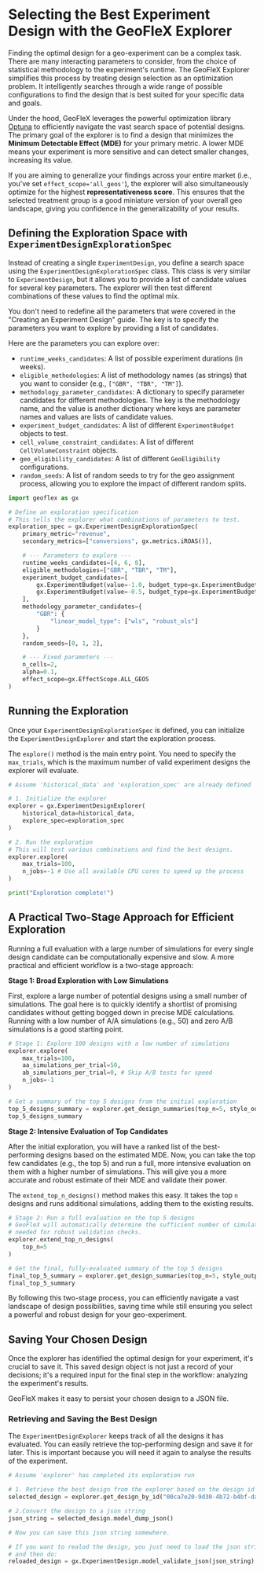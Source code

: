 # Selecting the Best Experiment Design with the GeoFleX Explorer

Finding the optimal design for a geo-experiment can be a complex task. There are many interacting parameters to consider, from the choice of statistical methodology to the experiment's runtime. The GeoFleX Explorer simplifies this process by treating design selection as an optimization problem. It intelligently searches through a wide range of possible configurations to find the design that is best suited for your specific data and goals.

Under the hood, GeoFleX leverages the powerful optimization library [Optuna](https://optuna.org/) to efficiently navigate the vast search space of potential designs. The primary goal of the explorer is to find a design that minimizes the **Minimum Detectable Effect (MDE)** for your primary metric. A lower MDE means your experiment is more sensitive and can detect smaller changes, increasing its value.

If you are aiming to generalize your findings across your entire market (i.e., you've set `effect_scope='all_geos'`), the explorer will also simultaneously optimize for the highest **representativeness score**. This ensures that the selected treatment group is a good miniature version of your overall geo landscape, giving you confidence in the generalizability of your results.

## Defining the Exploration Space with `ExperimentDesignExplorationSpec`

Instead of creating a single `ExperimentDesign`, you define a search space using the `ExperimentDesignExplorationSpec` class. This class is very similar to `ExperimentDesign`, but it allows you to provide a list of candidate values for several key parameters. The explorer will then test different combinations of these values to find the optimal mix.

You don't need to redefine all the parameters that were covered in the "Creating an Experiment Design" guide. The key is to specify the parameters you want to explore by providing a list of candidates.

Here are the parameters you can explore over:

  * `runtime_weeks_candidates`: A list of possible experiment durations (in weeks).
  * `eligible_methodologies`: A list of methodology names (as strings) that you want to consider (e.g., `["GBR", "TBR", "TM"]`).
  * `methodology_parameter_candidates`: A dictionary to specify parameter candidates for different methodologies. The key is the methodology name, and the value is another dictionary where keys are parameter names and values are lists of candidate values.
  * `experiment_budget_candidates`: A list of different `ExperimentBudget` objects to test.
  * `cell_volume_constraint_candidates`: A list of different `CellVolumeConstraint` objects.
  * `geo_eligibility_candidates`: A list of different `GeoEligibility` configurations.
  * `random_seeds`: A list of random seeds to try for the geo assignment process, allowing you to explore the impact of different random splits.

<!-- end list -->

```python
import geoflex as gx

# Define an exploration specification
# This tells the explorer what combinations of parameters to test.
exploration_spec = gx.ExperimentDesignExplorationSpec(
    primary_metric="revenue",
    secondary_metrics=["conversions", gx.metrics.iROAS()],

    # --- Parameters to explore ---
    runtime_weeks_candidates=[4, 6, 8],
    eligible_methodologies=["GBR", "TBR", "TM"],
    experiment_budget_candidates=[
        gx.ExperimentBudget(value=-1.0, budget_type=gx.ExperimentBudgetType.PERCENTAGE_CHANGE),
        gx.ExperimentBudget(value=-0.5, budget_type=gx.ExperimentBudgetType.PERCENTAGE_CHANGE)
    ],
    methodology_parameter_candidates={
        "GBR": {
            "linear_model_type": ["wls", "robust_ols"]
        }
    },
    random_seeds=[0, 1, 2],

    # --- Fixed parameters ---
    n_cells=2,
    alpha=0.1,
    effect_scope=gx.EffectScope.ALL_GEOS
)
```

## Running the Exploration

Once your `ExperimentDesignExplorationSpec` is defined, you can initialize the `ExperimentDesignExplorer` and start the exploration process.

The `explore()` method is the main entry point. You need to specify the `max_trials`, which is the maximum number of valid experiment designs the explorer will evaluate.

```python
# Assume 'historical_data' and 'exploration_spec' are already defined

# 1. Initialize the explorer
explorer = gx.ExperimentDesignExplorer(
    historical_data=historical_data,
    explore_spec=exploration_spec
)

# 2. Run the exploration
# This will test various combinations and find the best designs.
explorer.explore(
    max_trials=100,
    n_jobs=-1 # Use all available CPU cores to speed up the process
)

print("Exploration complete!")
```

## A Practical Two-Stage Approach for Efficient Exploration

Running a full evaluation with a large number of simulations for every single design candidate can be computationally expensive and slow. A more practical and efficient workflow is a two-stage approach:

**Stage 1: Broad Exploration with Low Simulations**

First, explore a large number of potential designs using a small number of simulations. The goal here is to quickly identify a shortlist of promising candidates without getting bogged down in precise MDE calculations. Running with a low number of A/A simulations (e.g., 50) and zero A/B simulations is a good starting point.

```python
# Stage 1: Explore 100 designs with a low number of simulations
explorer.explore(
    max_trials=100,
    aa_simulations_per_trial=50,
    ab_simulations_per_trial=0, # Skip A/B tests for speed
    n_jobs=-1
)

# Get a summary of the top 5 designs from the initial exploration
top_5_designs_summary = explorer.get_design_summaries(top_n=5, style_output=True)
top_5_designs_summary
```

**Stage 2: Intensive Evaluation of Top Candidates**

After the initial exploration, you will have a ranked list of the best-performing designs based on the estimated MDE. Now, you can take the top few candidates (e.g., the top 5) and run a full, more intensive evaluation on them with a higher number of simulations. This will give you a more accurate and robust estimate of their MDE and validate their power.

The `extend_top_n_designs()` method makes this easy. It takes the top `n` designs and runs additional simulations, adding them to the existing results.

```python
# Stage 2: Run a full evaluation on the top 5 designs
# GeoFleX will automatically determine the sufficient number of simulations
# needed for robust validation checks.
explorer.extend_top_n_designs(
    top_n=5
)

# Get the final, fully-evaluated summary of the top 5 designs
final_top_5_summary = explorer.get_design_summaries(top_n=5, style_output=True)
final_top_5_summary
```

By following this two-stage process, you can efficiently navigate a vast landscape of design possibilities, saving time while still ensuring you select a powerful and robust design for your geo-experiment.

## Saving Your Chosen Design

Once the explorer has identified the optimal design for your experiment, it's crucial to save it. This saved design object is not just a record of your decisions; it's a required input for the final step in the workflow: analyzing the experiment's results.

GeoFleX makes it easy to persist your chosen design to a JSON file.

### Retrieving and Saving the Best Design

The `ExperimentDesignExplorer` keeps track of all the designs it has evaluated. You can easily retrieve the top-performing design and save it for later. This is important because you will need it again to analyse the results of the experiment.

```python
# Assume 'explorer' has completed its exploration run

# 1. Retrieve the best design from the explorer based on the design id
selected_design = explorer.get_design_by_id("00ca7e20-9d30-4b72-b4bf-da9866cd5764")

# 2.Convert the design to a json string
json_string = selected_design.model_dump_json()

# Now you can save this json string somewhere.

# If you want to realod the design, you just need to load the json string back
# and then do:
reloaded_design = gx.ExperimentDesign.model_validate_json(json_string)
```